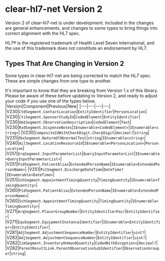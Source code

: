 # clear-hl7-net Version 2
Version 2 of clear-hl7-net is under development.  Included in the changes are general enhancements, and changes to some types to bring things into correct alignment with the HL7 spec.

HL7® is the registered trademark of Health Level Seven International, and the use of this trademark does not constitute an endorsement by HL7.

## Types That Are Changing in Version 2
Some types in clear-hl7-net are being corrected to match the HL7 spec.  These are simple changes from one type to another.

It's important to know that they are breaking from Version 1.x of this library.  Please be aware of these before updating to Version 2, and ready to adjust your code if you use one of the types below.
|Version|Component|Previous|New|
|---|---|---|---|
|V230|`CtdSegment.ContactLocation`|`EntityIdentifier`|`PersonLocation`|
|V230|`CtiSegment.SponsorStudyId`|`CodedElement`|`EntityIdentifier`|
|V230|`Om1Segment.ObservationDescription`|`CodedElement`|`Text`|
|V230|`RxdSegment.DispenseNotes`|`IEnumerable<CodedElement>`|`IEnumerable<string>`|
|V230|`CompositeIdWithCheckDigit.CheckDigit`|`decimal?`|`string`|
|V231|`ObxSegment.NatureOfAbnormalTest`|`string`|`IEnumerable<string>`|
|V240|`AilSegment.LocationResourceId`|`IEnumerable<PersonLocation>`|`PersonLocation`|
|V251|`ErqSegment.InputParameterList`|`QueryInputParameterList`|`IEnumerable<QueryInputParameterList>`|
|V251|`PidSegment.PatientAlias`|`ExtendedPersonName`|`IEnumerable<ExtendedPersonName>`|
|V251|`Pv1Segment.DischargeDateTime`|`DateTime?`|`IEnumerable<DateTime>`|
|V251|`SchSegment.AppointmentTimingQuantity`|`TimingQuantity`|`IEnumerable<TimingQuantity>`|
|V260|`PidSegment.PatientAlias`|`ExtendedPersonName`|`IEnumerable<ExtendedPersonName>`|
|V260|`SchSegment.AppointmentTimingQuantity`|`TimingQuantity`|`IEnumerable<TimingQuantity>`|
|V271|`ArqSegment.PlacerGroupNumber`|`EntityIdentifierPair`|`EntityIdentifier`|
|V271|`EquSegment.EquipmentInstanceIdentifier`|`IEnumerable<EntityIdentifier>`|`EntityIdentifier`|
|V281|`AdjSegment.AdjustmentSequenceNumber`|`EntityIdentifier`|`uint?`|
|V282|`AdjSegment.AdjustmentSequenceNumber`|`EntityIdentifier`|`uint?`|
|V282|`IimSegment.InventoryOnHandQuantity`|`CodedWithExceptions`|`decimal?`|
|V282|`ParentResultLink.ParentObservationSubIdentifier`|`ObservationGrouper`|`string`|